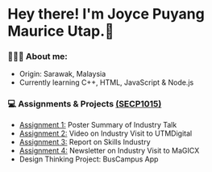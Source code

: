# Hey there! I'm Joyce Puyang Maurice Utap.👋

### 💁🏻‍♀️ About me: 
  - Origin: Sarawak, Malaysia
  - Currently learning C++, HTML, JavaScript & Node.js

### 💻 Assignments & Projects [(SECP1015)](https://github.com/Joyce-Puyang/SECP1513)
  - [Assignment 1:](https://github.com/Joyce-Puyang/SECP1513/blob/main/Assignment%201%20Poster.jpg) Poster Summary of Industry Talk
  - [Assignment 2:](https://drive.google.com/file/d/1lzgsRV7pNt5iDBFuC1pzqf6I-4sCaKSC/view?usp=sharing) Video on Industry Visit to UTMDigital
  - [Assignment 3:](https://github.com/Joyce-Puyang/SECP1513/blob/main/Assignment%203.pdf) Report on Skills Industry 
  - [Assignment 4:](https://github.com/Joyce-Puyang/SECP1513/blob/main/Assignment%204%20Newsletter.pdf) Newsletter on Industry Visit to MaGICX
  - Design Thinking Project: BusCampus App


   

